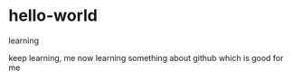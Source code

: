 # hello-world
learning


keep learning, me now learning something about github which is good for me
